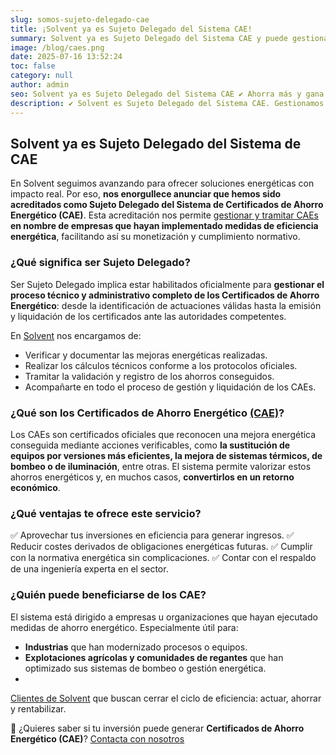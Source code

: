 ```yaml
---
slug: somos-sujeto-delegado-cae
title: ¡Solvent ya es Sujeto Delegado del Sistema CAE!
summary: Solvent ya es Sujeto Delegado del Sistema CAE y puede gestionar tus certificados de ahorro energético de forma completa y rentable.
image: /blog/caes.png
date: 2025-07-16 13:52:24
toc: false
category: null
author: admin
seo: Solvent ya es Sujeto Delegado del Sistema CAE ✔ Ahorra más y gana eficiencia
description: ✔ Solvent es Sujeto Delegado del Sistema CAE. Gestionamos tus Certificados de Ahorro Energético para que transformes el ahorro en rentabilidad.
---
```

## Solvent ya es Sujeto Delegado del Sistema de CAE

En Solvent seguimos avanzando para ofrecer soluciones energéticas con impacto real. Por eso, **nos enorgullece anunciar que hemos sido acreditados como Sujeto Delegado del Sistema de Certificados de Ahorro Energético (CAE)**. Esta acreditación nos permite [gestionar y tramitar CAEs](https://www.miteco.gob.es/es/energia/eficiencia/cae/agentes.html) **en nombre de empresas que hayan implementado medidas de eficiencia energética**, facilitando así su monetización y cumplimiento normativo.

### ¿Qué significa ser Sujeto Delegado?

Ser Sujeto Delegado implica estar habilitados oficialmente para **gestionar el proceso técnico y administrativo completo de los Certificados de Ahorro Energético**: desde la identificación de actuaciones válidas hasta la emisión y liquidación de los certificados ante las autoridades competentes.

En [Solvent](https://solventie.es/) nos encargamos de:

- Verificar y documentar las mejoras energéticas realizadas.
- Realizar los cálculos técnicos conforme a los protocolos oficiales.
- Tramitar la validación y registro de los ahorros conseguidos.
- Acompañarte en todo el proceso de gestión y liquidación de los CAEs.

### ¿Qué son los Certificados de Ahorro Energético [(CAE)](https://www.miteco.gob.es/es/energia/eficiencia/cae.html)?

Los CAEs son certificados oficiales que reconocen una mejora energética conseguida mediante acciones verificables, como **la sustitución de equipos por versiones más eficientes, la mejora de sistemas térmicos, de bombeo o de iluminación**, entre otras. El sistema permite valorizar estos ahorros energéticos y, en muchos casos, **convertirlos en un retorno económico**.

### ¿Qué ventajas te ofrece este servicio?

✅ Aprovechar tus inversiones en eficiencia para generar ingresos. ✅ Reducir costes derivados de obligaciones energéticas futuras. ✅ Cumplir con la normativa energética sin complicaciones. ✅ Contar con el respaldo de una ingeniería experta en el sector.

### ¿Quién puede beneficiarse de los CAE?

El sistema está dirigido a empresas u organizaciones que hayan ejecutado medidas de ahorro energético. Especialmente útil para:

- **Industrias** que han modernizado procesos o equipos.
- **Explotaciones agrícolas y comunidades de regantes** que han optimizado sus sistemas de bombeo o gestión energética.
- 


[Clientes de Solvent](https://solventie.es/proyectos/) que buscan cerrar el ciclo de eficiencia: actuar, ahorrar y rentabilizar.

📩 ¿Quieres saber si tu inversión puede generar **Certificados de Ahorro Energético (CAE)**?
[Contacta con nosotros ](https://solventie.es/contacto/)
